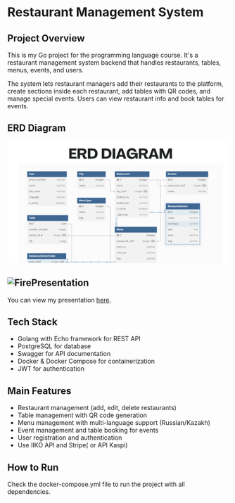 # Restaurant Management System

## Project Overview
This is my Go project for the programming language course. It's a restaurant management system backend that handles restaurants, tables, menus, events, and users.

The system lets restaurant managers add their restaurants to the platform, create sections inside each restaurant, add tables with QR codes, and manage special events. Users can view restaurant info and book tables for events.

## ERD Diagram
![ERD Diagram](./docs/erd_diagram.png)

## <img src="https://media-hosting.imagekit.io/3b414a17ce154bb2/Fire.png?Expires=1838019735&Key-Pair-Id=K2ZIVPTIP2VGHC&Signature=XLfIq-eOBgMwCt6DqPEQmUef7~J0PZvWd1glU9X4VuWE-3GwK5i0b8M6Ig7Pj9rm-gkYRR3RUOtlT5~f03HrT96gUAAX7IXuAUUjmKV0uaCouMSA61vLGTyeLdUMfyX4BIlWp5Q7sqmeRrGV9Ac9DfIy0AxSYsSYFQgadfSFG-FsOfcvOV6SYyel-Hny-2YXp8Ut7yLS~GF6~orc05XPvfdSXXLvoy5Np5TlBIf9vWw7v4t6mPKHd3EvZo~gA1a5Vtn297uks3-YI9N2-Z7tYnlooB0u~x1r2oBvJWzdVB4tPDkDUA-X5IaiqLUVtEn~nHH8rxGciHTu7EP8~svdfQ__" alt="Fire" width="30" height="30" />Presentation
You can view my presentation [here](./docs/GO.pdf).

## Tech Stack
- Golang with Echo framework for REST API
- PostgreSQL for database
- Swagger for API documentation
- Docker & Docker Compose for containerization
- JWT for authentication

## Main Features
- Restaurant management (add, edit, delete restaurants)
- Table management with QR code generation
- Menu management with multi-language support (Russian/Kazakh)
- Event management and table booking for events
- User registration and authentication
- Use IIKO API and Stripe( or API Kaspi) 

## How to Run
Check the docker-compose.yml file to run the project with all dependencies.